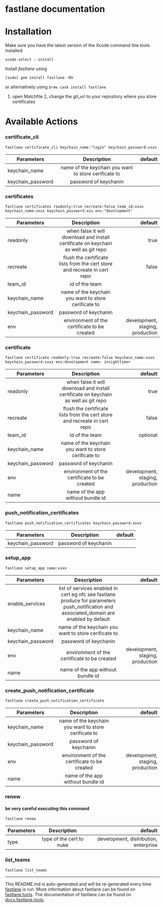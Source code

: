 fastlane documentation
================
# Installation

Make sure you have the latest version of the Xcode command line tools installed:

```
xcode-select --install
```

Install _fastlane_ using
```
[sudo] gem install fastlane -NV
```
or alternatively using `brew cask install fastlane`

1. open Matchfile
2, change the git_url to your repository where you store certificates

# Available Actions
### certificate_cli
```
fastlane certificate_cli keychain_name:"login" keychain_password:xxxx
```
| Parameters   |      Description      |  default |
|----------|:-------------:|------:|
| keychain_name |  name of the keychain you want to store cerificate to |  |
| keychain_password |    password of keychanin   |   |


### certificates
```
fastlane certificates readonly:true recreate:false team_id:xxxx keychain_name:xxxx keychain_password:xxx env:"development"
```
| Parameters   |      Description      |  default |
|----------|:-------------:|------:|
| readonly | when false it will download and install certificate on keychain as well as git repo  | true |
| recreate | flush the certificate lists from the cert store and recreate in cert repo |   false |
| team_id |   id of the team  |    |
| keychain_name |  name of the keychain you want to store cerificate to |  |
| keychain_password |    password of keychanin   |   |
| env |  environment of the certificate to be created  | development, staging, production  |


### certificate
```
fastlane certificate readonly:true recreate:false keychain_name:xxxx keychain_password:xxxx env:development name: insighttimer
```
| Parameters   |      Description      |  default |
|----------|:-------------:|------:|
| readonly | when false it will download and install certificate on keychain as well as git repo  | true |
| recreate | flush the certificate lists from the cert store and recreate in cert repo |   false |
| team_id |   id of the team  |  optional  |
| keychain_name |  name of the keychain you want to store cerificate to |  |
| keychain_password |    password of keychanin   |   |
| env |  environment of the certificate to be created  | development, staging, production  |
| name |  name of the app without bundle id | |


### push_notification_certificates
```
fastlane push_notification_certificates keychain_password:xxxx
```
| Parameters   |      Description      |  default |
|----------|:-------------:|------:|
| keychain_password |    password of keychanin   |   |


### setup_app
```
fastlane setup_app name:xxxx 
```
| Parameters   |      Description      |  default |
|----------|:-------------:|------:|
| enable_services | list of services enabled in cert  eg nfc see fastlane produce for parameters push_notification and associated_domain are enabled by default |  |
| keychain_name |  name of the keychain you want to store cerificate to |  |
| keychain_password |    password of keychanin   |   |
| env |  environment of the certificate to be created  | development, staging, production  |
| name |  name of the app without bundle id | |


### create_push_notification_certificate
```
fastlane create_push_notification_certificate
```

| Parameters   |      Description      |  default |
|----------|:-------------:|------:|
| keychain_name |  name of the keychain you want to store cerificate to |  |
| keychain_password |    password of keychanin   |   |
| env |  environment of the certificate to be created  | development, staging, production  |
| name |  name of the app without bundle id | |


### renew
#### be very careful executing this command

```
fastlane renew
```
| Parameters   |      Description      |  default |
|----------|:-------------:|------:|
| type |  type of the cert to nuke | development, distribution, enterprise |


### list_teams
```
fastlane list_teams
```


----

This README.md is auto-generated and will be re-generated every time [fastlane](https://fastlane.tools) is run.
More information about fastlane can be found on [fastlane.tools](https://fastlane.tools).
The documentation of fastlane can be found on [docs.fastlane.tools](https://docs.fastlane.tools).
